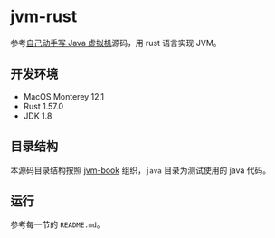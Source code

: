 # jvm-rust

参考[自己动手写 Java 虚拟机](https://github.com/zxh0/jvmgo-book)源码，用 rust 语言实现 JVM。

## 开发环境

* MacOS Monterey 12.1
* Rust 1.57.0
* JDK 1.8

## 目录结构

本源码目录结构按照 [jvm-book](https://github.com/zxh0/jvmgo-book) 组织，`java` 目录为测试使用的 java 代码。

## 运行

参考每一节的 `README.md`。
